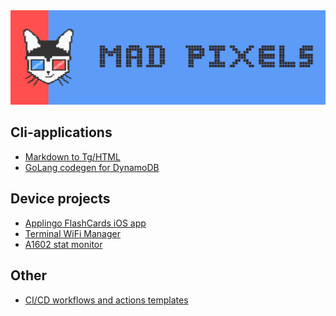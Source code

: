 <picture>
    <source media="(prefers-color-scheme: dark)" srcset="/profile/banner.png">
    <source media="(prefers-color-scheme: light)" srcset="/profile/banner.png">
    <img
        alt="MadPixels"
        src="/profile/banner.png">
</picture>

## Cli-applications
- [Markdown to Tg/HTML](https://github.com/Mad-Pixels/postify)
- [GoLang codegen for DynamoDB](https://github.com/Mad-Pixels/go-dyno)

## Device projects
- [Applingo FlashCards iOS app](https://github.com/Mad-Pixels/applingo-ios)
- [Terminal WiFi Manager](https://github.com/Mad-Pixels/wf)
- [A1602 stat monitor](https://github.com/Mad-Pixels/Graphino-1624)

## Other
- [CI/CD workflows and actions templates](https://github.com/Mad-Pixels/github-workflows)

